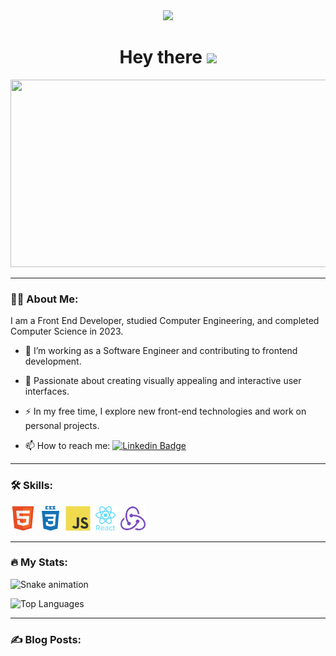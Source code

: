 <div align="center">
  <img src="https://media.giphy.com/media/M9gbBd9nbDrOTu1Mqx/giphy.gif" width="100"/>
</div>
<div align="center">
  <h1>Hey there <img src="https://media.giphy.com/media/hvRJCLFzcasrR4ia7z/giphy.gif" width="30px"/></h1>
  <img src="https://media.giphy.com/media/dWesBcTLavkZuG35MI/giphy.gif" width="600" height="300"/>
</div>

---

### :man_technologist: About Me:
I am a Front End Developer, studied Computer Engineering, and completed Computer Science in 2023.

- :telescope: I’m working as a Software Engineer and contributing to frontend development.

- :seedling: Passionate about creating visually appealing and interactive user interfaces.

- :zap: In my free time, I explore new front-end technologies and work on personal projects.

- :mailbox: How to reach me: [![Linkedin Badge](https://img.shields.io/badge/-Ashuraa16-blue?style=flat&logo=Linkedin&logoColor=white)](https://www.linkedin.com/in/dikshant-pandey/)

---

### :hammer_and_wrench: Skills:
<div>
  <img src="https://github.com/devicons/devicon/blob/master/icons/html5/html5-original.svg" title="HTML5" alt="HTML" width="40" height="40"/>
  <img src="https://github.com/devicons/devicon/blob/master/icons/css3/css3-plain-wordmark.svg" title="CSS3" alt="CSS" width="40" height="40"/>
  <img src="https://github.com/devicons/devicon/blob/master/icons/javascript/javascript-original.svg" title="JavaScript" alt="JavaScript" width="40" height="40"/>
  <img src="https://github.com/devicons/devicon/blob/master/icons/react/react-original-wordmark.svg" title="React" alt="React" width="40" height="40"/>
  <img src="https://github.com/devicons/devicon/blob/master/icons/redux/redux-original.svg" title="Redux" alt="Redux " width="40" height="40"/>
</div>

---

### :fire: My Stats:
![Snake animation](https://github.com/Ashuraa16/Ashuraa16/blob/output/github-contribution-grid-snake.svg)

![Top Languages](https://github-readme-stats.vercel.app/api/top-langs/?username=Ashuraa16&layout=compact&theme=vision-friendly-dark)

---

### :writing_hand: Blog Posts:
<!-- BLOG-POST-LIST:START -->
<!-- BLOG-POST-LIST:END -->
